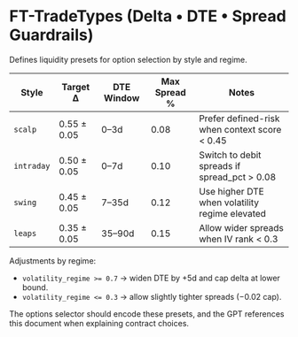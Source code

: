 # FT-TradeTypes (Delta • DTE • Spread Guardrails)

Defines liquidity presets for option selection by style and regime.

| Style | Target Δ | DTE Window | Max Spread % | Notes |
| --- | --- | --- | --- | --- |
| `scalp` | 0.55 ± 0.05 | 0–3d | 0.08 | Prefer defined-risk when context score < 0.45 |
| `intraday` | 0.50 ± 0.05 | 0–7d | 0.10 | Switch to debit spreads if spread_pct > 0.08 |
| `swing` | 0.45 ± 0.05 | 7–35d | 0.12 | Use higher DTE when volatility regime elevated |
| `leaps` | 0.35 ± 0.05 | 35–90d | 0.15 | Allow wider spreads when IV rank < 0.3 |

Adjustments by regime:

- `volatility_regime >= 0.7` → widen DTE by +5d and cap delta at lower bound.
- `volatility_regime <= 0.3` → allow slightly tighter spreads (−0.02 cap).

The options selector should encode these presets, and the GPT references this document when explaining contract choices.
